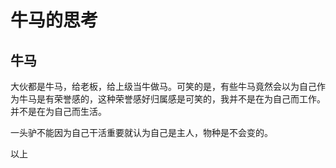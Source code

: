 # 牛马的思考


## 牛马

大伙都是牛马，给老板，给上级当牛做马。可笑的是，有些牛马竟然会以为自己作为牛马是有荣誉感的，这种荣誉感好归属感是可笑的，我并不是在为自己而工作。并不是在为自己而生活。

一头驴不能因为自己干活重要就认为自己是主人，物种是不会变的。

以上
